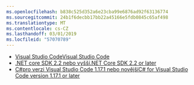 ```yaml
---
ms.openlocfilehash: b838c525d352a6e23cba99e6876ad92f63136774
ms.sourcegitcommit: 24b1f6decbb17bb22a45166e5fdb0845c65af498
ms.translationtype: MT
ms.contentlocale: cs-CZ
ms.lasthandoff: 03/01/2019
ms.locfileid: "57070789"
---
```

* [<span data-ttu-id="2cdc3-101">Visual Studio Code</span><span class="sxs-lookup"><span data-stu-id="2cdc3-101">Visual Studio Code</span></span>](https://code.visualstudio.com/download)
* [<span data-ttu-id="2cdc3-102">.NET core SDK 2.2 nebo vyšší</span><span class="sxs-lookup"><span data-stu-id="2cdc3-102">.NET Core SDK 2.2 or later</span></span>](https://www.microsoft.com/net/download/all)
* [<span data-ttu-id="2cdc3-103">C#pro verzi Visual Studio Code 1.17.1 nebo novější</span><span class="sxs-lookup"><span data-stu-id="2cdc3-103">C# for Visual Studio Code version 1.17.1 or later</span></span>](https://marketplace.visualstudio.com/items?itemName=ms-vscode.csharp)